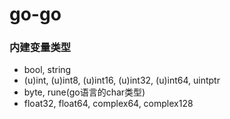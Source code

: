 # go-go

### 内建变量类型
- bool, string
- (u)int, (u)int8, (u)int16, (u)int32, (u)int64, uintptr
- byte, rune(go语言的char类型)
- float32, float64, complex64, complex128 